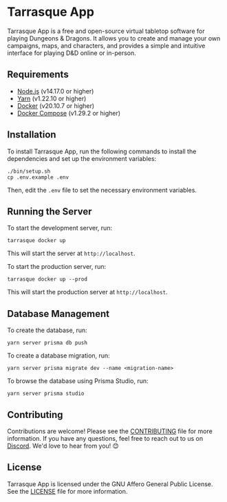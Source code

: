 # Tarrasque App

Tarrasque App is a free and open-source virtual tabletop software for playing Dungeons & Dragons. It allows you to create and manage your own campaigns, maps, and characters, and provides a simple and intuitive interface for playing D&D online or in-person.

## Requirements

- [Node.js](https://nodejs.org/en/) (v14.17.0 or higher)
- [Yarn](https://yarnpkg.com/) (v1.22.10 or higher)
- [Docker](https://www.docker.com/) (v20.10.7 or higher)
- [Docker Compose](https://docs.docker.com/compose/) (v1.29.2 or higher)

## Installation

To install Tarrasque App, run the following commands to install the dependencies and set up the environment variables:

    ./bin/setup.sh
    cp .env.example .env

Then, edit the `.env` file to set the necessary environment variables.

## Running the Server

To start the development server, run:

    tarrasque docker up

This will start the server at `http://localhost`.

To start the production server, run:

    tarrasque docker up --prod

This will start the production server at `http://localhost`.

## Database Management

To create the database, run:

    yarn server prisma db push

To create a database migration, run:

    yarn server prisma migrate dev --name <migration-name>

To browse the database using Prisma Studio, run:

    yarn server prisma studio

## Contributing

Contributions are welcome! Please see the [CONTRIBUTING](CONTRIBUTING.md) file for more information. If you have any questions, feel free to reach out to us on [Discord](https://tarrasque.app/discord). We'd love to hear from you! 😊

## License

Tarrasque App is licensed under the GNU Affero General Public License. See the [LICENSE](LICENSE) file for more information.
